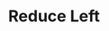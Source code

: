 ---
types: "word"

title: "Reduce Left"

categories: ['']

tags: ['Reduce', 'Left']

arabic: ['يسند الكلمة إلى اليمين']

publishers: ['خوارزميات الذكاء الاصطناعي في تحليل النص العربي']

types: "word"

slug: ""
---